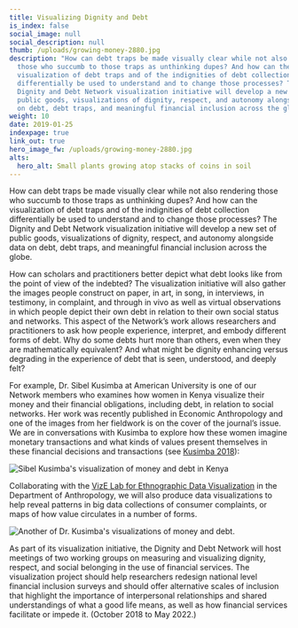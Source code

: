 ```yaml
---
title: Visualizing Dignity and Debt
is_index: false
social_image: null
social_description: null
thumb: /uploads/growing-money-2880.jpg
description: "How can debt traps be made visually clear while not also rendering
  those who succumb to those traps as unthinking dupes? And how can the
  visualization of debt traps and of the indignities of debt collection
  differentially be used to understand and to change those processes? The
  Dignity and Debt Network visualization initiative will develop a new set of
  public goods, visualizations of dignity, respect, and autonomy alongside data
  on debt, debt traps, and meaningful financial inclusion across the globe. "
weight: 10
date: 2019-01-25
indexpage: true
link_out: true
hero_image_fw: /uploads/growing-money-2880.jpg
alts:
  hero_alt: Small plants growing atop stacks of coins in soil
---
```

How can debt traps be made visually clear while not also rendering those who succumb to those traps as unthinking dupes? And how can the visualization of debt traps and of the indignities of debt collection differentially be used to understand and to change those processes? The Dignity and Debt Network visualization initiative will develop a new set of public goods, visualizations of dignity, respect, and autonomy alongside data on debt, debt traps, and meaningful financial inclusion across the globe. 

 

How can scholars and practitioners better depict what debt looks like from the point of view of the indebted? The visualization initiative will also gather the images people construct on paper, in art, in song, in interviews, in testimony, in complaint, and through in vivo as well as virtual observations in which people depict their own debt in relation to their own social status and networks. This aspect of the Network’s work allows researchers and practitioners to ask how people experience, interpret, and embody different forms of debt. Why do some debts hurt more than others, even when they are mathematically equivalent? And what might be dignity enhancing versus degrading in the experience of debt that is seen, understood, and deeply felt? 

 

For example, Dr. Sibel Kusimba at American University is one of our Network members who examines how women in Kenya visualize their money and their financial obligations, including debt, in relation to social networks. Her work was recently published in Economic Anthropology and one of the images from her fieldwork is on the cover of the journal’s issue. We are in conversations with Kusimba to explore how these women imagine monetary transactions and what kinds of values present themselves in these financial decisions and transactions (see <a href="https://anthrosource.onlinelibrary.wiley.com/doi/pdf/10.1002/sea2.12121" target="_blank">Kusimba 2018</a>):

![Sibel Kusimba's visualization of money and debt in Kenya](/uploads/sibel-drawings.jpg)

Collaborating with the <a href="http://vizelab.princeton.edu/" target="_blank">VizE Lab for Ethnographic Data Visualization</a> in the Department of Anthropology, we will also produce data visualizations to help reveal patterns in big data collections of consumer complaints, or maps of how value circulates in a number of forms.

![Another of Dr. Kusimba's visualizations of money and debt.](/uploads/sibel_robai_january-february_2016.png)

As part of its visualization initiative, the Dignity and Debt Network will host meetings of two working groups on measuring and visualizing dignity, respect, and social belonging in the use of financial services. The visualization project should help researchers redesign national level financial inclusion surveys and should offer alternative scales of inclusion that highlight the importance of interpersonal relationships and shared understandings of what a good life means, as well as how financial services facilitate or impede it. (October 2018 to May 2022.)
